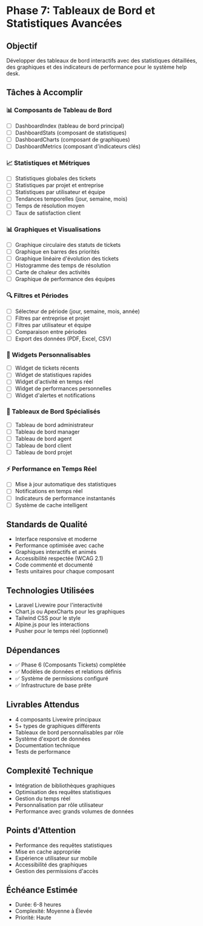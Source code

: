# Phase 7: Tableaux de Bord et Statistiques Avancées

## Objectif
Développer des tableaux de bord interactifs avec des statistiques détaillées, des graphiques et des indicateurs de performance pour le système help desk.

## Tâches à Accomplir

### 📊 Composants de Tableau de Bord
- [ ] DashboardIndex (tableau de bord principal)
- [ ] DashboardStats (composant de statistiques)
- [ ] DashboardCharts (composant de graphiques)
- [ ] DashboardMetrics (composant d'indicateurs clés)

### 📈 Statistiques et Métriques
- [ ] Statistiques globales des tickets
- [ ] Statistiques par projet et entreprise
- [ ] Statistiques par utilisateur et équipe
- [ ] Tendances temporelles (jour, semaine, mois)
- [ ] Temps de résolution moyen
- [ ] Taux de satisfaction client

### 📊 Graphiques et Visualisations
- [ ] Graphique circulaire des statuts de tickets
- [ ] Graphique en barres des priorités
- [ ] Graphique linéaire d'évolution des tickets
- [ ] Histogramme des temps de résolution
- [ ] Carte de chaleur des activités
- [ ] Graphique de performance des équipes

### 🔍 Filtres et Périodes
- [ ] Sélecteur de période (jour, semaine, mois, année)
- [ ] Filtres par entreprise et projet
- [ ] Filtres par utilisateur et équipe
- [ ] Comparaison entre périodes
- [ ] Export des données (PDF, Excel, CSV)

### 📱 Widgets Personnalisables
- [ ] Widget de tickets récents
- [ ] Widget de statistiques rapides
- [ ] Widget d'activité en temps réel
- [ ] Widget de performances personnelles
- [ ] Widget d'alertes et notifications

### 🎯 Tableaux de Bord Spécialisés
- [ ] Tableau de bord administrateur
- [ ] Tableau de bord manager
- [ ] Tableau de bord agent
- [ ] Tableau de bord client
- [ ] Tableau de bord projet

### ⚡ Performance en Temps Réel
- [ ] Mise à jour automatique des statistiques
- [ ] Notifications en temps réel
- [ ] Indicateurs de performance instantanés
- [ ] Système de cache intelligent

## Standards de Qualité
- Interface responsive et moderne
- Performance optimisée avec cache
- Graphiques interactifs et animés
- Accessibilité respectée (WCAG 2.1)
- Code commenté et documenté
- Tests unitaires pour chaque composant

## Technologies Utilisées
- Laravel Livewire pour l'interactivité
- Chart.js ou ApexCharts pour les graphiques
- Tailwind CSS pour le style
- Alpine.js pour les interactions
- Pusher pour le temps réel (optionnel)

## Dépendances
- ✅ Phase 6 (Composants Tickets) complétée
- ✅ Modèles de données et relations définis
- ✅ Système de permissions configuré
- ✅ Infrastructure de base prête

## Livrables Attendus
- 4 composants Livewire principaux
- 5+ types de graphiques différents
- Tableaux de bord personnalisables par rôle
- Système d'export de données
- Documentation technique
- Tests de performance

## Complexité Technique
- Intégration de bibliothèques graphiques
- Optimisation des requêtes statistiques
- Gestion du temps réel
- Personnalisation par rôle utilisateur
- Performance avec grands volumes de données

## Points d'Attention
- Performance des requêtes statistiques
- Mise en cache appropriée
- Expérience utilisateur sur mobile
- Accessibilité des graphiques
- Gestion des permissions d'accès

## Échéance Estimée
- Durée: 6-8 heures
- Complexité: Moyenne à Élevée
- Priorité: Haute
